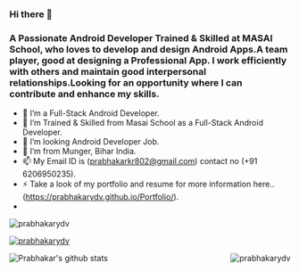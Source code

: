 ﻿### Hi there 👋

### A Passionate Android Developer Trained & Skilled at MASAI School, who loves to develop and design Android Apps.A team player, good at designing a Professional App. I work efficiently with others and maintain good interpersonal relationships.Looking for an opportunity where I can contribute and enhance my skills.


- 🔭 I’m a Full-Stack Android Developer.
- 🌱 I’m Trained & Skilled from Masai School as a Full-Stack Android Developer.
- 👯 I’m looking Android Developer Job.
- 💬 I’m from Munger, Bihar India.
- 📫 My Email ID is (prabhakarkr802@gmail.com) contact no (+91 6206950235).
- ⚡ Take a look of my portfolio and resume for more information here..(https://prabhakarydv.github.io/Portfolio/).
- 
<p align="left"> <img src="https://komarev.com/ghpvc/?username=prabhakarydv&label=Profile%20views&color=0e75b6&style=flat" alt="prabhakarydv" /> </p>

<p align="left"> <a href="https://github.com/ryo-ma/github-profile-trophy"><img src="https://github-profile-trophy.vercel.app/?username=prabhakarydv" alt="prabhakarydv" /></a></p>


<img align="right" src="https://github-readme-stats.vercel.app/api/top-langs?username=prabhakarydv&show_icons=true&locale=en&layout=compact&theme=radical" alt="prabhakarydv" />

![Prabhakar's github stats](https://github-readme-stats.vercel.app/api?username=PrabhakarYdv&show_icons=true&theme=radical)

